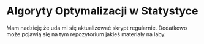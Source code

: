 # Algoryty Optymalizacji w Statystyce

Mam nadzieję że uda mi się aktualizować skrypt regularnie. Dodatkowo może pojawią się na tym repozytorium jakieś materiały na laby.
